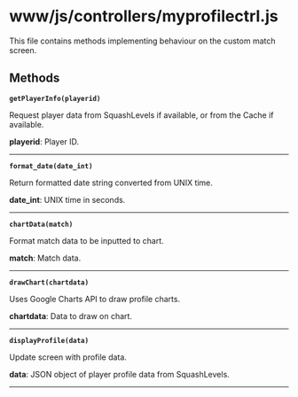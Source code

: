 # www/js/controllers/myprofilectrl.js

This file contains methods implementing behaviour on the custom match screen.

## Methods

**`getPlayerInfo(playerid)`**

Request player data from SquashLevels if available, or from the Cache if available.

**playerid**: Player ID.
<hr>

**`format_date(date_int)`**

Return formatted date string converted from UNIX time.

**date_int**: UNIX time in seconds.
<hr>

**`chartData(match)`**

Format match data to be inputted to chart.

**match**: Match data.
<hr>

**`drawChart(chartdata)`**

Uses Google Charts API to draw profile charts.

**chartdata**: Data to draw on chart.
<hr>

**`displayProfile(data)`**

Update screen with profile data.

**data**: JSON object of player profile data from SquashLevels.
<hr>
